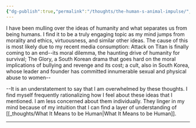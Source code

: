 ```yaml
---
{"dg-publish":true,"permalink":"/thoughts/the-human-s-animal-impulse/","tags":["thoughts","dump","life"],"noteIcon":"","updated":"2024-12-17T20:45:19.716+08:00"}
---
```



I have been mulling over the ideas of humanity and what separates us from being humans. I find it to be a truly engaging topic as my mind jumps from morality and ethics, virtuousness, and similar other ideas. The cause of this is most likely due to my recent media consumption: Attack on Titan is finally coming to an end--its moral dilemma, the haunting drive of humanity for survival; The Glory, a South Korean drama that goes hard on the moral implications of bullying and revenge and its cost; a cult, also in South Korea, whose leader and founder has committed innumerable sexual and physical abuse to women--

--It is an understatement to say that I am overwhelmed by these thoughts. I find myself frequently rationalizing how I feel about these ideas that I mentioned. I am less concerned about them individually. They linger in my mind because of my intuition that I can find a layer of understanding of [[_thoughts/What It Means to be Human\|What It Means to be Human]].

---

